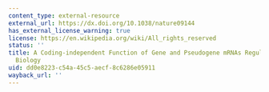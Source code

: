 ```yaml
---
content_type: external-resource
external_url: https://dx.doi.org/10.1038/nature09144
has_external_license_warning: true
license: https://en.wikipedia.org/wiki/All_rights_reserved
status: ''
title: A Coding-independent Function of Gene and Pseudogene mRNAs Regulates Tumour
  Biology
uid: dd0e8223-c54a-45c5-aecf-8c6286e05911
wayback_url: ''
---
```

